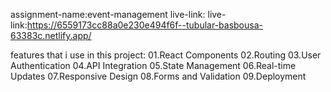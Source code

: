 assignment-name:event-management
live-link:
live-link:https://6559173cc88a0e230e494f6f--tubular-basbousa-63383c.netlify.app/


features that i use in this project:
01.React Components
02.Routing
03.User Authentication
04.API Integration
05.State Management
06.Real-time Updates
07.Responsive Design
08.Forms and Validation
09.Deployment